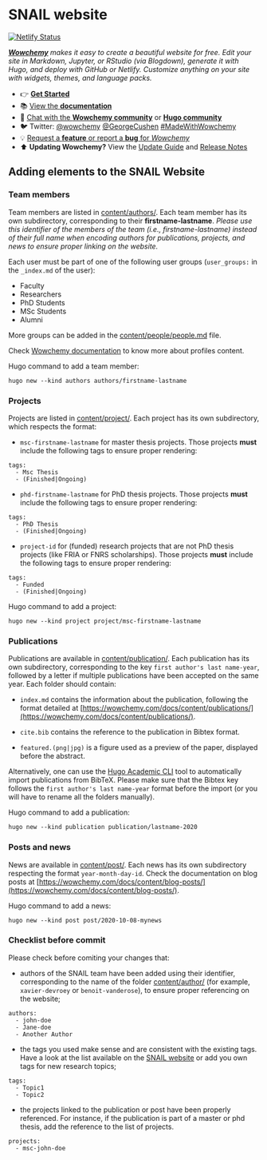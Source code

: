 # SNAIL website

[![Netlify Status](https://api.netlify.com/api/v1/badges/f3d3682d-9ae5-4efa-85d7-2c9943bca46f/deploy-status)](https://app.netlify.com/sites/snail-unamur/deploys)

_[**Wowchemy**](https://wowchemy.com) makes it easy to create a beautiful website for free. Edit your site in Markdown, Jupyter, or RStudio (via Blogdown), generate it with Hugo, and deploy with GitHub or Netlify. Customize anything on your site with widgets, themes, and language packs._

- 👉 [**Get Started**](https://wowchemy.com/templates/)
- 📚 [View the **documentation**](https://wowchemy.com/docs/)
- 💬 [Chat with the **Wowchemy community**](https://discord.gg/z8wNYzb) or [**Hugo community**](https://discourse.gohugo.io)
- 🐦 Twitter: [@wowchemy](https://twitter.com/wowchemy) [@GeorgeCushen](https://twitter.com/GeorgeCushen) [#MadeWithWowchemy](https://twitter.com/search?q=(%23MadeWithWowchemy%20OR%20%23MadeWithAcademic)&src=typed_query)
- 💡 [Request a **feature** or report a **bug** for _Wowchemy_](https://github.com/wowchemy/wowchemy-hugo-modules/issues)
- ⬆️ **Updating Wowchemy?** View the [Update Guide](https://wowchemy.com/docs/update/) and [Release Notes](https://github.com/wowchemy/wowchemy-hugo-modules/releases)

## Adding elements to the SNAIL Website

### Team members

Team members are listed in [content/authors/](content/authors/). Each team member has its own subdirectory, corresponding to their **firstname-lastname**. *Please use this identifier of the members of the team (i.e., firstname-lastname) instead of their full name when encoding authors for publications, projects, and news to ensure proper linking on the website.*

Each user must be part of one of the following user groups (`user_groups:` in the `_index.md` of the user):
- Faculty
- Researchers
- PhD Students
- MSc Students
- Alumni

More groups can be added in the [content/people/people.md](content/people/people.md) file.

Check [Wowchemy documentation](https://wowchemy.com/docs/content/authors/) to know more about profiles content.


Hugo command to add a team member:

```
hugo new --kind authors authors/firstname-lastname
```

### Projects

Projects are listed in [content/project/](content/project/). Each project has its own subdirectory, which respects the format:

- `msc-firstname-lastname` for master thesis projects. Those projects **must** include the following tags to ensure proper rendering:
```
tags:
  - Msc Thesis
  - (Finished|Ongoing)
```

- `phd-firstname-lastname` for PhD thesis projects. Those projects **must** include the following tags to ensure proper rendering:
```
tags:
  - PhD Thesis
  - (Finished|Ongoing)
```

- `project-id` for (funded) research projects that are not PhD thesis projects (like FRIA or FNRS scholarships). Those projects **must** include the following tags to ensure proper rendering:
```
tags:
  - Funded
  - (Finished|Ongoing)
```

Hugo command to add a project:

```
hugo new --kind project project/msc-firstname-lastname
```

### Publications

Publications are available in [content/publication/](content/publication/). Each publication has its own subdirectory, corresponding to the key `first author's last name-year`, followed by a letter if multiple publications have been accepted on the same year. Each folder should contain:

- `index.md` contains the information about the publication, following the format detailed at [https://wowchemy.com/docs/content/publications/](https://wowchemy.com/docs/content/publications/).

- `cite.bib` contains the reference to the publication in Bibtex format.

- `featured.(png|jpg)` is a figure used as a preview of the paper, displayed before the abstract.

Alternatively, one can use the [Hugo Academic CLI](https://github.com/wowchemy/hugo-academic-cli/) tool to automatically import publications from BibTeX. Please make sure that the Bibtex key follows the `first author's last name-year` format before the import (or you will have to rename all the folders manually).

Hugo command to add a publication:

```
hugo new --kind publication publication/lastname-2020
```

### Posts and news

News are available in [content/post/](content/post/). Each news has its own subdirectory respecting the format `year-month-day-id`. Check the documentation on blog posts at [https://wowchemy.com/docs/content/blog-posts/](https://wowchemy.com/docs/content/blog-posts/).

Hugo command to add a news:

```
hugo new --kind post post/2020-10-08-mynews
```

### Checklist before commit

Please check before comiting your changes that:

- authors of the SNAIL team  have been added using their identifier, corresponding to the name of the folder [content/author/](content/author/) (for example, `xavier-devroey` or `benoit-vanderose`), to ensure proper referencing on the website;
```
authors:
  - john-doe
  - Jane-doe
  - Another Author
```

- the tags you used make sense and are consistent with the existing tags. Have a look at the list available on the [SNAIL website](https://snail.info.unamur.be/tags/) or add you own tags for new research topics;
```
tags:
  - Topic1
  - Topic2
```

- the projects linked to the publication or post have been properly referenced. For instance, if the publication is part of a master or phd thesis, add the reference to the list of projects.
```
projects:
  - msc-john-doe
```
